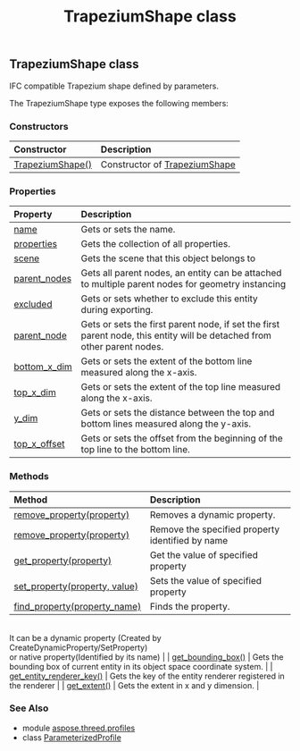 ﻿---
title: TrapeziumShape class
second_title: Aspose.3D for Python via .NET API References
description: 
type: docs
weight: 140
url: /python-net/aspose.threed.profiles/trapeziumshape/
is_root: false
---

## TrapeziumShape class

IFC compatible Trapezium shape defined by parameters.



The TrapeziumShape type exposes the following members:

### Constructors
| Constructor | Description |
| :- | :- |
| [TrapeziumShape()](/3d/python-net/aspose.threed.profiles/trapeziumshape/__init__/#) | Constructor of [TrapeziumShape](/3d/python-net/aspose.threed.profiles/trapeziumshape) |


### Properties
| Property | Description |
| :- | :- |
| [name](/3d/python-net/aspose.threed.profiles/trapeziumshape/name) | Gets or sets the name. |
| [properties](/3d/python-net/aspose.threed.profiles/trapeziumshape/properties) | Gets the collection of all properties. |
| [scene](/3d/python-net/aspose.threed.profiles/trapeziumshape/scene) | Gets the scene that this object belongs to |
| [parent_nodes](/3d/python-net/aspose.threed.profiles/trapeziumshape/parent_nodes) | Gets all parent nodes, an entity can be attached to multiple parent nodes for geometry instancing |
| [excluded](/3d/python-net/aspose.threed.profiles/trapeziumshape/excluded) | Gets or sets whether to exclude this entity during exporting. |
| [parent_node](/3d/python-net/aspose.threed.profiles/trapeziumshape/parent_node) | Gets or sets the first parent node, if set the first parent node, this entity will be detached from other parent nodes. |
| [bottom_x_dim](/3d/python-net/aspose.threed.profiles/trapeziumshape/bottom_x_dim) | Gets or sets the extent of the bottom line measured along the x-axis. |
| [top_x_dim](/3d/python-net/aspose.threed.profiles/trapeziumshape/top_x_dim) | Gets or sets the extent of the top line measured along the x-axis. |
| [y_dim](/3d/python-net/aspose.threed.profiles/trapeziumshape/y_dim) | Gets or sets the distance between the top and bottom lines measured along the y-axis. |
| [top_x_offset](/3d/python-net/aspose.threed.profiles/trapeziumshape/top_x_offset) | Gets or sets the offset from the beginning of the top line to the bottom line. |


### Methods
| Method | Description |
| :- | :- |
| [remove_property(property)](/3d/python-net/aspose.threed.profiles/trapeziumshape/remove_property/#Property) | Removes a dynamic property. |
| [remove_property(property)](/3d/python-net/aspose.threed.profiles/trapeziumshape/remove_property/#str) | Remove the specified property identified by name |
| [get_property(property)](/3d/python-net/aspose.threed.profiles/trapeziumshape/get_property/#str) | Get the value of specified property |
| [set_property(property, value)](/3d/python-net/aspose.threed.profiles/trapeziumshape/set_property/#str-any) | Sets the value of specified property |
| [find_property(property_name)](/3d/python-net/aspose.threed.profiles/trapeziumshape/find_property/#str) | Finds the property.<br/>            It can be a dynamic property (Created by CreateDynamicProperty/SetProperty) <br/>            or native property(Identified by its name) |
| [get_bounding_box()](/3d/python-net/aspose.threed.profiles/trapeziumshape/get_bounding_box/#) | Gets the bounding box of current entity in its object space coordinate system. |
| [get_entity_renderer_key()](/3d/python-net/aspose.threed.profiles/trapeziumshape/get_entity_renderer_key/#) | Gets the key of the entity renderer registered in the renderer |
| [get_extent()](/3d/python-net/aspose.threed.profiles/trapeziumshape/get_extent/#) | Gets the extent in x and y dimension. |


### See Also

* module [aspose.threed.profiles](../)
* class [ParameterizedProfile](/3d/python-net/aspose.threed.profiles/parameterizedprofile)
